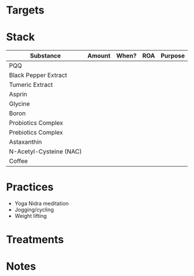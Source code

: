 # Targets

# Stack
| Substance               | Amount | When? | ROA | Purpose |
| ----------------------- | ------ | ----- | --- | ------- |
| PQQ                     |        |       |     |         |
| Black Pepper Extract    |        |       |     |         |
| Tumeric Extract         |        |       |     |         |
| Asprin                  |        |       |     |         |
| Glycine                 |        |       |     |         |
| Boron                   |        |       |     |         |
| Probiotics Complex      |        |       |     |         |
| Prebiotics Complex      |        |       |     |         |
| Astaxanthin             |        |       |     |         |
| N-Acetyl-Cysteine (NAC) |        |       |     |         |
| Coffee                  |        |       |     |         |

# Practices
- Yoga Nidra meditation
- Jogging/cycling
- Weight lifting

# Treatments

# Notes